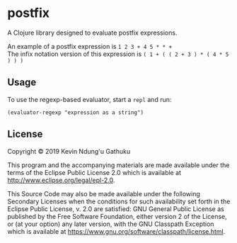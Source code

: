 # postfix

A Clojure library designed to evaluate postfix expressions. 

An example of a postfix expression is `1 2 3 + 4 5 * * +`  
The infix notation version of this expression is `( 1 + ( ( 2 + 3 ) * ( 4 * 5 ) ) ) `

## Usage

To use the regexp-based evaluator, start a `repl` and run:
```
(evaluator-regexp "expression as a string")
```

## License

Copyright © 2019 Kevin Ndung'u Gathuku

This program and the accompanying materials are made available under the
terms of the Eclipse Public License 2.0 which is available at
http://www.eclipse.org/legal/epl-2.0.

This Source Code may also be made available under the following Secondary
Licenses when the conditions for such availability set forth in the Eclipse
Public License, v. 2.0 are satisfied: GNU General Public License as published by
the Free Software Foundation, either version 2 of the License, or (at your
option) any later version, with the GNU Classpath Exception which is available
at https://www.gnu.org/software/classpath/license.html.
